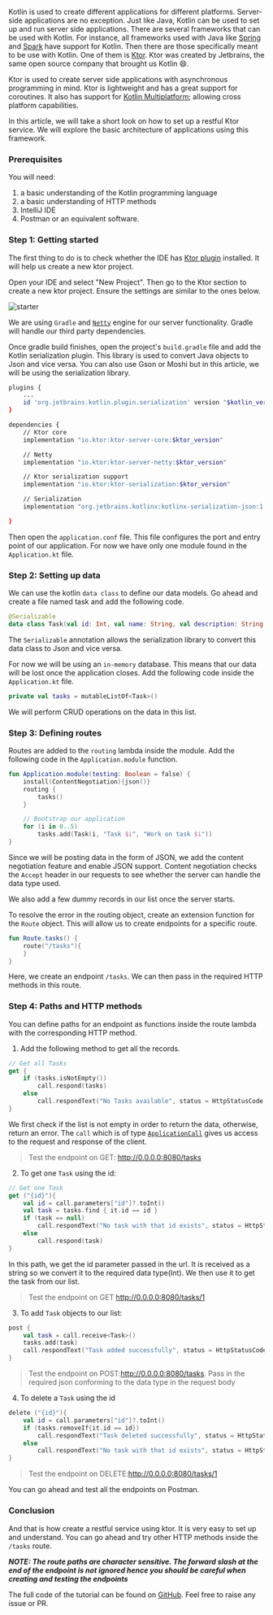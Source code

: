 Kotlin is used to create different applications for different platforms. Server-side applications are no exception. Just like Java, Kotlin can be used to set up and run server side applications. There are several frameworks that can be used with Kotlin. For instance, all frameworks used with Java like [Spring](https://spring.io/) and [Spark](https://sparkjava.com/) have support for Kotlin. Then there are those specifically meant to be use with Kotlin. One of them is [Ktor](https://ktor.io/). Ktor was created by Jetbrains, the same open source company that brought us Kotlin 😄.

Ktor is used to create server side applications with asynchronous programming in mind. Ktor is lightweight and has a great support for coroutines. It also has support for [Kotlin Multiplatform](https://kotlinlang.org/docs/reference/multiplatform.html); allowing cross platform capabilities.

In this article, we will take a short look on how to set up a restful Ktor service. We will explore the basic architecture of applications using this framework.

### Prerequisites
You will need:
1. a basic understanding of the Kotlin programming language
2. a basic understanding of HTTP methods
3. IntelliJ IDE
4. Postman or an equivalent software.

### Step 1: Getting started
The first thing to do is to check whether the IDE has [Ktor plugin](https://plugins.jetbrains.com/plugin/10823-ktor) installed. It will help us create a new ktor project.

Open your IDE and select "New Project". Then go to the Ktor section to create a new ktor project. Ensure the settings are similar to the ones below.

![starter](/engineering-education/introduction-to-kotlin-ktor/start.png)

We are using `Gradle` and [`Netty`](https://netty.io/) engine for our server functionality. Gradle will handle our third party dependencies.

Once gradle build finishes, open the project's `build.gradle` file and add the Kotlin serialization plugin. This library is used to convert Java objects to Json and vice versa. You can also use Gson or Moshi but in this article, we will be using the serialization library.

```bash
plugins {
    ...
    id 'org.jetbrains.kotlin.plugin.serialization' version "$kotlin_version"
}

dependencies {
    // Ktor core
    implementation "io.ktor:ktor-server-core:$ktor_version"

    // Netty
    implementation "io.ktor:ktor-server-netty:$ktor_version"

    // Ktor serialization support
    implementation "io.ktor:ktor-serialization:$ktor_version"

    // Serialization
    implementation "org.jetbrains.kotlinx:kotlinx-serialization-json:1.0.1"

}
```

Then open the `application.conf` file. This file configures the port and entry point of our application. For now we have only one module found in the `Application.kt` file.

### Step 2: Setting up data
We can use the kotlin `data class` to define our data models. Go ahead and create a file named task and add the following code.

```kotlin
@Serializable
data class Task(val id: Int, val name: String, val description: String)
```

The `Serializable` annotation allows the serialization library to convert this data class to Json and vice versa.

For now we will be using an `in-memory` database. This means that our data will be lost once the application closes. Add the following code inside the `Application.kt` file.

```kotlin
private val tasks = mutableListOf<Task>()
```

We will perform CRUD operations on the data in this list.

### Step 3: Defining routes
Routes are added to the `routing` lambda inside the module. Add the following code in the `Application.module` function.

```kotlin
fun Application.module(testing: Boolean = false) {
    install(ContentNegotiation){json()}
    routing {
        tasks()
    }

    // Bootstrap our application
    for (i in 0..5)
        tasks.add(Task(i, "Task $i", "Work on task $i"))
}
```

Since we will be posting data in the form of JSON, we add the content negotiation feature and enable JSON support. Content negotiation checks the `Accept` header in our requests to see whether the server can handle the data type used.

We also add a few dummy records in our list once the server starts.

To resolve the error in the routing object, create an extension function for the `Route` object. This will allow us to create endpoints for a specific route.

```kotlin
fun Route.tasks() {
    route("/tasks"){
    }
}
```

Here, we create an endpoint `/tasks`. We can then pass in the required HTTP methods in this route.

### Step 4: Paths and HTTP methods
You can define paths for an endpoint as functions inside the route lambda with the corresponding HTTP method.

1. Add the following method to get all the records.
```kotlin
// Get all Tasks
get {
    if (tasks.isNotEmpty())
        call.respond(tasks)
    else
        call.respondText("No Tasks available", status = HttpStatusCode.NotFound)
}
```

We first check if the list is not empty in order to return the data, otherwise, return an error. The `call` which is of type [`ApplicationCall`](https://ktor.io/docs/calls.html) gives us access to the request and response of the client.

> Test the endpoint on GET: http://0.0.0.0:8080/tasks

2. To get one `Task` using the id:
```kotlin
// Get one Task
get ("{id}"){
    val id = call.parameters["id"]?.toInt()
    val task = tasks.find { it.id == id }
    if (task == null)
        call.respondText("No task with that id exists", status = HttpStatusCode.NotFound)
    else
        call.respond(task)
}
```

In this path, we get the id parameter passed in the url. It is received as a string so we convert it to the required data type(Int). We then use it to get the task from our list.

> Test the endpoint on GET http://0.0.0.0:8080/tasks/1

3. To add `Task` objects to our list:
```kotlin
post {
    val task = call.receive<Task>()
    tasks.add(task)
    call.respondText("Task added successfully", status = HttpStatusCode.Accepted)
}
```

> Test the endpoint on POST:http://0.0.0.0:8080/tasks.
> Pass in the required json conforming to the data type in the request body

4. To delete a `Task` using the id
```kotlin
delete ("{id}"){
    val id = call.parameters["id"]?.toInt()
    if (tasks.removeIf{it.id == id})
        call.respondText("Task deleted successfully", status = HttpStatusCode.Accepted)
    else
        call.respondText("No task with that id exists", status = HttpStatusCode.NotFound)
}
```

> Test the endpoint on DELETE:http://0.0.0.0:8080/tasks/1

You can go ahead and test all the endpoints on Postman.
### Conclusion
And that is how create a restful service using ktor. It is very easy to set up and understand. You can go ahead and try other HTTP methods inside the `/tasks` route.

***NOTE: The route paths are character sensitive. The forward slash at the end of the endpoint is not ignored hence you should be careful when creating and testing the endpoints***

The full code of the tutorial can be found on [GitHub](https://github.com/LinusMuema/kotlin-ktor). Feel free to raise any issue or PR.

